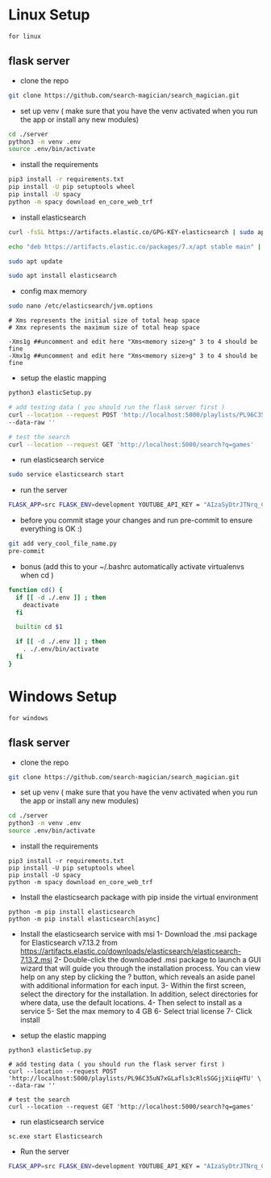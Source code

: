 # Linux Setup

`for linux`

## flask server

- clone the repo

```bash
git clone https://github.com/search-magician/search_magician.git
```

- set up venv
( make sure that you have the venv activated when you run the app or install any new modules)

```bash
cd ./server
python3 -m venv .env
source .env/bin/activate
```

- install the requirements

```bash
pip3 install -r requirements.txt
pip install -U pip setuptools wheel
pip install -U spacy
python -m spacy download en_core_web_trf
```

- install elasticsearch
```bash
curl -fsSL https://artifacts.elastic.co/GPG-KEY-elasticsearch | sudo apt-key add -

echo "deb https://artifacts.elastic.co/packages/7.x/apt stable main" | sudo tee -a /etc/apt/sources.list.d/elastic-7.x.list

sudo apt update

sudo apt install elasticsearch
```
- config max memory 
``` bash
sudo nano /etc/elasticsearch/jvm.options
```

``` vim 
# Xms represents the initial size of total heap space
# Xmx represents the maximum size of total heap space

-Xms1g ##uncomment and edit here "Xms<memory size>g" 3 to 4 should be fine 
-Xmx1g ##uncomment and edit here "Xms<memory size>g" 3 to 4 should be fine
```


- setup the elastic mapping
``` bash
python3 elasticSetup.py

# add testing data ( you should run the flask server first )
curl --location --request POST 'http://localhost:5000/playlists/PL96C35uN7xGLafls3cRlsSGGjjXiiqHTU' \
--data-raw ''

# test the search 
curl --location --request GET 'http://localhost:5000/search?q=games'    
```

- run elasticsearch service

``` bash 
sudo service elasticsearch start
```

- run the server
```bash
FLASK_APP=src FLASK_ENV=development YOUTUBE_API_KEY = "AIzaSyDtrJTNrq_Czfa261UXZIoqkLeo5sizg-I" flask run
```
- before you commit stage your changes and run pre-commit to ensure everything is OK :)
```bash
git add very_cool_file_name.py
pre-commit
```
- bonus (add this to your ~/.bashrc automatically activate virtualenvs when cd )
```bash
function cd() {
  if [[ -d ./.env ]] ; then
    deactivate
  fi

  builtin cd $1

  if [[ -d ./.env ]] ; then
    . ./.env/bin/activate
  fi
}
```


# Windows Setup

`for windows`

## flask server

- clone the repo

```bash
git clone https://github.com/search-magician/search_magician.git
```

- set up venv
( make sure that you have the venv activated when you run the app or install any new modules)

```bash
cd ./server
python3 -m venv .env
source .env/bin/activate
```

- install the requirements

```Terminal
pip3 install -r requirements.txt
pip install -U pip setuptools wheel
pip install -U spacy
python -m spacy download en_core_web_trf
```

- Install the elasticsearch package with pip inside the virtual environment
```Terminal
python -m pip install elasticsearch
python -m pip install elasticsearch[async]
```
- Install the elasticsearch service with msi 
1- Download the .msi package for Elasticsearch v7.13.2 from https://artifacts.elastic.co/downloads/elasticsearch/elasticsearch-7.13.2.msi
2- Double-click the downloaded .msi package to launch a GUI wizard that will guide you through the installation process. You can view help on any step by clicking the ? button, which reveals an aside panel with additional information for each input.
3- Within the first screen, select the directory for the installation. In addition, select directories for where data, use the default locations.
4- Then select to install as a service 
5- Set the max memory to 4 GB
6- Select trial license 
7- Click install


- setup the elastic mapping
``` Terminal
python3 elasticSetup.py

# add testing data ( you should run the flask server first )
curl --location --request POST 'http://localhost:5000/playlists/PL96C35uN7xGLafls3cRlsSGGjjXiiqHTU' \
--data-raw ''

# test the search 
curl --location --request GET 'http://localhost:5000/search?q=games'    
```

- run elasticsearch service

``` CMD 
sc.exe start Elasticsearch
```

- Run the server
```bash
FLASK_APP=src FLASK_ENV=development YOUTUBE_API_KEY = "AIzaSyDtrJTNrq_Czfa261UXZIoqkLeo5sizg-I" flask run
```
